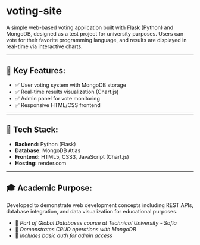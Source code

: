 # voting-site

A simple web-based voting application built with Flask (Python) and MongoDB, designed as a test project for university purposes. Users can vote for their favorite programming language, and results are displayed in real-time via interactive charts.

---

## 🔑 Key Features:

- ✅ User voting system with MongoDB storage  
- ✅ Real-time results visualization (Chart.js)  
- ✅ Admin panel for vote monitoring  
- ✅ Responsive HTML/CSS frontend  

---

## 🧰 Tech Stack:

- **Backend:** Python (Flask)  
- **Database:** MongoDB Atlas  
- **Frontend:** HTML5, CSS3, JavaScript (Chart.js)  
- **Hosting:** render.com  

---

## 🎓 Academic Purpose:

Developed to demonstrate web development concepts including REST APIs, database integration, and data visualization for educational purposes.

- 🔹 *Part of Global Databases course at Technical University - Sofia*  
- 🔹 *Demonstrates CRUD operations with MongoDB*  
- 🔹 *Includes basic auth for admin access*  
